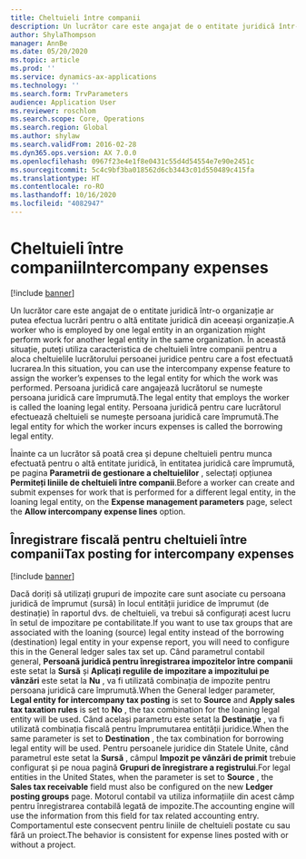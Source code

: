 ```yaml
---
title: Cheltuieli între companii
description: Un lucrător care este angajat de o entitate juridică într-o organizație ar putea efectua lucrări pentru o altă entitate juridică din aceeași organizație. În această situație, puteți utiliza caracteristica de cheltuieli între companii pentru a aloca cheltuielile lucrătorului persoanei juridice pentru care a fost efectuată lucrarea.
author: ShylaThompson
manager: AnnBe
ms.date: 05/20/2020
ms.topic: article
ms.prod: ''
ms.service: dynamics-ax-applications
ms.technology: ''
ms.search.form: TrvParameters
audience: Application User
ms.reviewer: roschlom
ms.search.scope: Core, Operations
ms.search.region: Global
ms.author: shylaw
ms.search.validFrom: 2016-02-28
ms.dyn365.ops.version: AX 7.0.0
ms.openlocfilehash: 0967f23e4e1f8e0431c55d4d54554e7e90e2451c
ms.sourcegitcommit: 5c4c9bf3ba018562d6cb3443c01d550489c415fa
ms.translationtype: HT
ms.contentlocale: ro-RO
ms.lasthandoff: 10/16/2020
ms.locfileid: "4082947"
---
```

# <a name="intercompany-expenses"></a><span data-ttu-id="21940-104">Cheltuieli între companii</span><span class="sxs-lookup"><span data-stu-id="21940-104">Intercompany expenses</span></span>

[!include [banner](../includes/banner.md)]

<span data-ttu-id="21940-105">Un lucrător care este angajat de o entitate juridică într-o organizație ar putea efectua lucrări pentru o altă entitate juridică din aceeași organizație.</span><span class="sxs-lookup"><span data-stu-id="21940-105">A worker who is employed by one legal entity in an organization might perform work for another legal entity in the same organization.</span></span> <span data-ttu-id="21940-106">În această situație, puteți utiliza caracteristica de cheltuieli între companii pentru a aloca cheltuielile lucrătorului persoanei juridice pentru care a fost efectuată lucrarea.</span><span class="sxs-lookup"><span data-stu-id="21940-106">In this situation, you can use the intercompany expense feature to assign the worker’s expenses to the legal entity for which the work was performed.</span></span> <span data-ttu-id="21940-107">Persoana juridică care angajează lucrătorul se numește persoana juridică care împrumută.</span><span class="sxs-lookup"><span data-stu-id="21940-107">The legal entity that employs the worker is called the loaning legal entity.</span></span> <span data-ttu-id="21940-108">Persoana juridică pentru care lucrătorul efectuează cheltuieli se numește persoana juridică care împrumută.</span><span class="sxs-lookup"><span data-stu-id="21940-108">The legal entity for which the worker incurs expenses is called the borrowing legal entity.</span></span> 

<span data-ttu-id="21940-109">Înainte ca un lucrător să poată crea și depune cheltuieli pentru munca efectuată pentru o altă entitate juridică, în entitatea juridică care împrumută, pe pagina **Parametrii de gestionare a cheltuielilor** , selectați opțiunea **Permiteți liniile de cheltuieli între companii**.</span><span class="sxs-lookup"><span data-stu-id="21940-109">Before a worker can create and submit expenses for work that is performed for a different legal entity, in the loaning legal entity, on the **Expense management parameters** page, select the **Allow intercompany expense lines** option.</span></span> 

## <a name="tax-posting-for-intercompany-expenses"></a><span data-ttu-id="21940-110">Înregistrare fiscală pentru cheltuieli între companii</span><span class="sxs-lookup"><span data-stu-id="21940-110">Tax posting for intercompany expenses</span></span>

[!include [banner](../includes/banner.md)]

<span data-ttu-id="21940-111">Dacă doriți să utilizați grupuri de impozite care sunt asociate cu persoana juridică de împrumut (sursă) în locul entității juridice de împrumut (de destinație) în raportul dvs. de cheltuieli, va trebui să configurați acest lucru în setul de impozitare pe contabilitate.</span><span class="sxs-lookup"><span data-stu-id="21940-111">If you want to use tax groups that are associated with the loaning (source) legal entity instead of the borrowing (destination) legal entity in your expense report, you will need to configure this in the General ledger sales tax set up.</span></span> <span data-ttu-id="21940-112">Când parametrul contabil general, **Persoană juridică pentru înregistrarea impozitelor între companii** este setat la **Sursă** și **Aplicați regulile de impozitare a impozitului pe vânzări** este setat la **Nu** , va fi utilizată combinația de impozite pentru persoana juridică care împrumută.</span><span class="sxs-lookup"><span data-stu-id="21940-112">When the General ledger parameter, **Legal entity for intercompany tax posting** is set to **Source** and **Apply sales tax taxation rules** is set to **No** , the tax combination for the loaning legal entity will be used.</span></span> <span data-ttu-id="21940-113">Când același parametru este setat la **Destinaţie** , va fi utilizată combinația fiscală pentru împrumutarea entității juridice.</span><span class="sxs-lookup"><span data-stu-id="21940-113">When the same parameter is set to **Destination** , the tax combination for borrowing legal entity will be used.</span></span> <span data-ttu-id="21940-114">Pentru persoanele juridice din Statele Unite, când parametrul este setat la **Sursă** , câmpul **Impozit pe vânzări de primit** trebuie configurat și pe noua pagină **Grupuri de înregistrare a registrului**.</span><span class="sxs-lookup"><span data-stu-id="21940-114">For legal entities in the United States, when the parameter is set to **Source** , the **Sales tax receivable** field must also be configured on the new **Ledger posting groups** page.</span></span> <span data-ttu-id="21940-115">Motorul contabil va utiliza informațiile din acest câmp pentru înregistrarea contabilă legată de impozite.</span><span class="sxs-lookup"><span data-stu-id="21940-115">The accounting engine will use the information from this field for tax related accounting entry.</span></span>   
<span data-ttu-id="21940-116">Comportamentul este consecvent pentru liniile de cheltuieli postate cu sau fără un proiect.</span><span class="sxs-lookup"><span data-stu-id="21940-116">The behavior is consistent for expense lines posted with or without a project.</span></span>  
